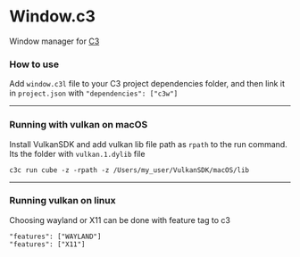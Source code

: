 # Window.c3
Window manager for [C3](https://c3-lang.org/)


### How to use
Add `window.c3l` file to your C3 project dependencies folder, and then link it in `project.json` 
with `"dependencies": ["c3w"]`

------
### Running with vulkan on macOS

Install VulkanSDK and add vulkan lib file path as `rpath` to the run command.
Its the folder with `vulkan.1.dylib` file
````
c3c run cube -z -rpath -z /Users/my_user/VulkanSDK/macOS/lib
````

------
### Running vulkan on linux
Choosing wayland or X11 can be done with feature tag to c3
```
"features": ["WAYLAND"]
"features": ["X11"]
```
